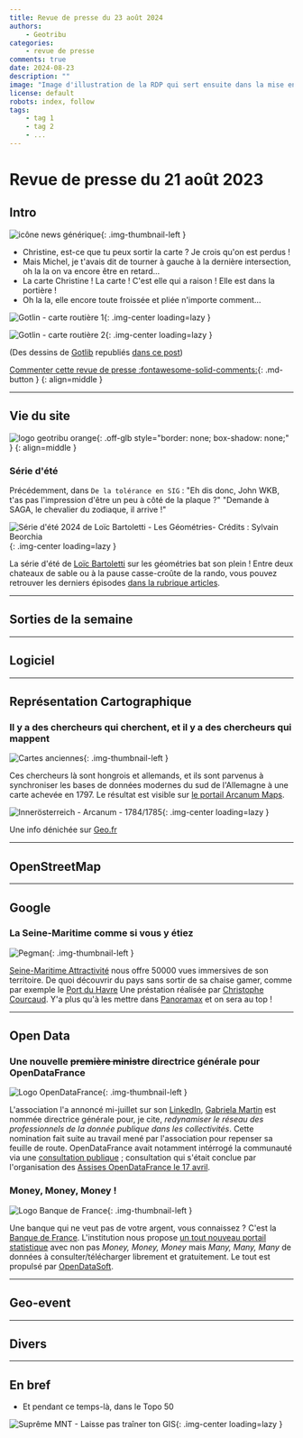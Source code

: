 ```yaml
---
title: Revue de presse du 23 août 2024
authors:
    - Geotribu
categories:
    - revue de presse
comments: true
date: 2024-08-23
description: ""
image: "Image d'illustration de la RDP qui sert ensuite dans la mise en avant : réseaux sociaux, flux RSS... 400x800 en PNG"
license: default
robots: index, follow
tags:
    - tag 1
    - tag 2
    - ...
---
```


# Revue de presse du 21 août 2023

## Intro

![icône news générique](https://cdn.geotribu.fr/img/internal/icons-rdp-news/news.png "icône news générique"){: .img-thumbnail-left }

- Christine, est-ce que tu peux sortir la carte ? Je crois qu'on est perdus !
- Mais Michel, je t'avais dit de tourner à gauche à la dernière intersection, oh la la on va encore être en retard...
- La carte Christine ! La carte ! C'est elle qui a raison ! Elle est dans la portière !
- Oh la la, elle encore toute froissée et pliée n'importe comment...

![Gotlin - carte routière 1](https://cdn.geotribu.fr/img/articles-blog-rdp/divers/gotlib_carte_routiere_1.webp){: .img-center loading=lazy }

![Gotlin - carte routière 2](https://cdn.geotribu.fr/img/articles-blog-rdp/divers/gotlib_carte_routiere_2.webp){: .img-center loading=lazy }

(Des dessins de [Gotlib](https://fr.wikipedia.org/wiki/Gotlib) republiés [dans ce post](https://bsky.app/profile/uneheuredepeine.bsky.social/post/3kwulk6grxs2v))

[Commenter cette revue de presse :fontawesome-solid-comments:](#__comments "Aller aux commentaires"){: .md-button }
{: align=middle }

----

## Vie du site

![logo geotribu orange](https://cdn.geotribu.fr/img/internal/charte/geotribu_logo_rectangle_384x80.png "logo geotribu orange"){: .off-glb style="border: none; box-shadow: none;" }
{: align=middle }

### Série d'été

Précédemment, dans `De la tolérance en SIG` : "Eh dis donc, John WKB, t'as pas l'impression d'être un peu à côté de la plaque ?" "Demande à SAGA, le chevalier du zodiaque, il arrive !"

![Série d'été 2024 de Loïc Bartoletti - Les Géométries- Crédits : Sylvain Beorchia](https://cdn.geotribu.fr/img/articles-blog-rdp/articles/2024/geometrie_tolerance_sig/splash_serie_geometrie_annonce.png){: .img-center loading=lazy }

La série d'été de [Loïc Bartoletti](../../team/loic-bartoletti.md) sur les géométries bat son plein ! Entre deux chateaux de sable ou à la pause casse-croûte de la rando, vous pouvez retrouver les derniers épisodes [dans la rubrique articles](../../articles/2024/2024-07-16_de-la-tolerance-en-sig-geometrie-01-annonce.md).

----

## Sorties de la semaine

----

## Logiciel

----

## Représentation Cartographique

### Il y a des chercheurs qui cherchent, et il y a des chercheurs qui mappent

![Cartes anciennes](https://cdn.geotribu.fr/img/logos-icones/divers/AncientMaps.jpg "Cartes anciennes"){: .img-thumbnail-left }

Ces chercheurs là sont hongrois et allemands, et ils sont parvenus à synchroniser les bases de données modernes du sud de l'Allemagne à une carte achevée en 1797. Le résultat est visible sur [le portail Arcanum Maps](https://maps.arcanum.com/en/map/europe-18century-firstsurvey/?layers=osm%2C163%2C165&bbox=-1902333.6917307533%2C4840316.175192014%2C5528568.450040941%2C7550467.450071224).

![Innerösterreich - Arcanum - 1784/1785](https://cdn.geotribu.fr/img/articles-blog-rdp/capture-ecran/inner%C3%B6sterreich_arcaenum_1785.webp){: .img-center loading=lazy }

Une info dénichée sur [Geo.fr](https://www.geo.fr/histoire/des-chercheurs-parviennent-a-synchroniser-des-cartes-des-guerres-napoleoniennes-avec-des-cartes-modernes-221187)

----

## OpenStreetMap

----

## Google

### La Seine-Maritime comme si vous y étiez

![Pegman](https://cdn.geotribu.fr/img/logos-icones/entreprises_association/google_street_view.png "Pegman"){: .img-thumbnail-left }

[Seine-Maritime Attractivité](https://www.seine-maritime-attractivite.com/fr) nous offre 50000 vues immersives de son territoire.
De quoi découvrir du pays sans sortir de sa chaise gamer, comme par exemple le [Port du Havre](https://www.google.fr/maps/@49.4834193,0.1059359,3a,90y,347.02h,93.26t/data=!3m8!1e1!3m6!1sAF1QipPb2-18Ms203IrIFAdcuM9qk2JPRvF772snWkwx!2e10!3e11!6shttps:%2F%2Flh5.googleusercontent.com%2Fp%2FAF1QipPb2-18Ms203IrIFAdcuM9qk2JPRvF772snWkwx%3Dw203-h100-k-no-pi0.17718467-ya332.20908-ro2.2813542-fo100!7i10560!8i5280?coh=205409&entry=ttu)
Une préstation réalisée par [Christophe Courcaud](https://www.linkedin.com/in/christophe-courcaud/).
Y'a plus qu'à les mettre dans [Panoramax](https://panoramax.fr/) et on sera au top !

----

## Open Data

### Une nouvelle ~~première ministre~~ directrice générale pour OpenDataFrance

![Logo OpenDataFrance](https://cdn.geotribu.fr/img/logos-icones/entreprises_association/opendatafrance.webp "Logo OpenDataFrance"){: .img-thumbnail-left }

L'association l'a annoncé mi-juillet sur son [LinkedIn](https://www.linkedin.com/company/opendatafr), [Gabriela Martin](https://www.linkedin.com/in/gabrielamartinfrar/) est nommée directrice générale pour, je cite, _redynamiser le réseau des professionnels de la donnée publique dans les collectivités_.
Cette nomination fait suite au travail mené par l'association pour repenser sa feuille de route.
OpenDataFrance avait notamment intérrogé la communauté via une [consultation publique](https://opendatafrance.fr/lancement-consultation-publique/) ; consultation qui s'était conclue par l'organisation des [Assises OpenDataFrance le 17 avril](https://www.lagazettedescommunes.com/924181/open-data-france-veut-faire-peau-neuve/).

### Money, Money, Money !

![Logo Banque de France](https://cdn.geotribu.fr/img/logos-icones/entreprises_association/banque_de_france.svg "Logo Banque de France"){: .img-thumbnail-left }

Une banque qui ne veut pas de votre argent, vous connaissez ? C'est la [Banque de France](https://www.banque-france.fr/fr).
L'institution nous propose [un tout nouveau portail statistique](https://webstat.banque-france.fr/fr/) avec non pas _Money, Money, Money_ mais _Many, Many, Many_ de données à consulter/télécharger librement et gratuitement.
Le tout est propulsé par [OpenDataSoft](https://www.opendatasoft.com/fr/).

----

## Geo-event

----

## Divers

----

## En bref

- Et pendant ce temps-là, dans le Topo 50

![Suprême MNT - Laisse pas traîner ton GIS](https://cdn.geotribu.fr/img/articles-blog-rdp/memes/supreme_mnt.webp){: .img-center loading=lazy }
